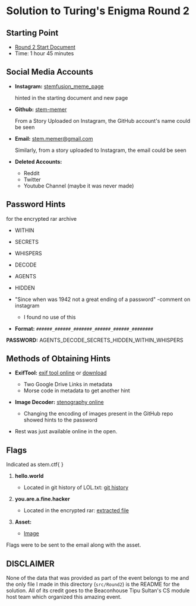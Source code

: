 # Solution to Turing's Enigma Round 2

## Starting Point

- [Round 2 Start Document](../Round2/round%202%20start.pdf)
- Time: 1 hour 45 minutes

## Social Media Accounts

- **Instagram:** [stemfusion_meme_page](https://www.instagram.com/stemfusion_meme_page/)

    hinted in the starting document and new page

- **Github:** [stem-memer](https://github.com/stem-memer/stem-memer)

    From a Story Uploaded on Instagram, the GitHub account's name could be seen

- **Email:** <stem.memer@gmail.com>

    Similarly, from a story uploaded to Instagram, the email could be seen

- **Deleted Accounts:**
  - Reddit
  - Twitter
  - Youtube Channel (maybe it was never made)

## Password Hints

for the encrypted rar archive

- WITHIN
- SECRETS
- WHISPERS
- DECODE
- AGENTS
- HIDDEN
- "Since when was 1942 not a great ending of a password" -comment on instagram
  - I found no use of this

- **Format:** `######_######_#######_######_######_########`

**PASSWORD:** AGENTS_DECODE_SECRETS_HIDDEN_WITHIN_WHISPERS

## Methods of Obtaining Hints

- **ExifTool:** [exif tool online](https://ezgif.com/) or [download](https://exiftool.org/)
  - Two Google Drive Links in metadata
  - Morse code in metadata to get another hint

- **Image Decoder:** [stenography online](https://stylesuxx.github.io/steganography/)
  - Changing the encoding of images present in the GitHub repo showed hints to the password

- Rest was just available online in the open.

## Flags

Indicated as stem.ctf{ }

1. **hello.world**
    - Located in git history of LOL.txt: [git history](https://github.com/stem-memer/stem-memer/commit/234ea453192f6dfaa392547b55883c6a8d6f0baa)
2. **you.are.a.fine.hacker**
    - Located in the encrypted rar: [extracted file](../Round2/flag.txt)

3. **Asset:**
    - [Image](../Round2/asset.jpg)

Flags were to be sent to the email along with the asset.

## DISCLAIMER

None of the data that was provided as part of the event belongs to me and the only file I made in this directory (`src/Round2`) is the README for the solution. All of its credit goes to the Beaconhouse Tipu Sultan's CS module host team which organized this amazing event.
